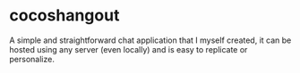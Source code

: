 # cocoshangout
A simple and straightforward chat application that I myself created, it can be hosted using any server (even locally) and is easy to replicate or personalize.
